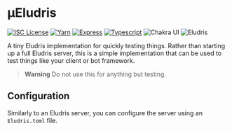 # μEludris
[![ISC License](https://img.shields.io/github/license/teaishealthy/ueludris?color=ff006e&style=flat-square)](https://github.com/teaishealthy/ueludris/blob/master/LICENSE)
[![Yarn](https://img.shields.io/badge/manager-yarn-%23ff006e?style=flat-square)](https://yarnpkg.com/)
[![Express](https://img.shields.io/badge/framework-express-%23f00093?style=flat-square)](https://vitejs.dev/)
[![Typescript](https://img.shields.io/badge/Language-typescript-%23d000b9?style=flat-square)](https://reactjs.org/)
![Chakra UI](https://img.shields.io/tokei/lines/github/teaishealthy/ueludris?color=7c29ef&style=flat-square)
![Eludris](https://img.shields.io/badge/for-eludris-%237c29ef?style=flat-square)

A tiny Eludris implementation for quickly testing things.
Rather than starting up a full Eludris server, this is a simple
implementation that can be used to test things like your client or
bot framework.

> **Warning**
> Do not use this for anything but testing.

## Configuration

Similarly to an Eludris server, you can configure the server using an `Eludris.toml` file.